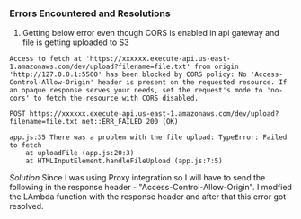 ### Errors Encountered and Resolutions

1. Getting below error even though CORS is enabled in api gateway and file is getting uploaded to S3

```
Access to fetch at 'https://xxxxxx.execute-api.us-east-1.amazonaws.com/dev/upload?filename=file.txt' from origin 'http://127.0.0.1:5500' has been blocked by CORS policy: No 'Access-Control-Allow-Origin' header is present on the requested resource. If an opaque response serves your needs, set the request's mode to 'no-cors' to fetch the resource with CORS disabled.

POST https://xxxxxx.execute-api.us-east-1.amazonaws.com/dev/upload?filename=file.txt net::ERR_FAILED 200 (OK)

app.js:35 There was a problem with the file upload: TypeError: Failed to fetch
    at uploadFile (app.js:20:3)
    at HTMLInputElement.handleFileUpload (app.js:7:5)
```


*Solution* Since I was using Proxy integration so I will have to send the following in the response header - "Access-Control-Allow-Origin". I modfied the LAmbda function with the response header and after that this error got resolved.
